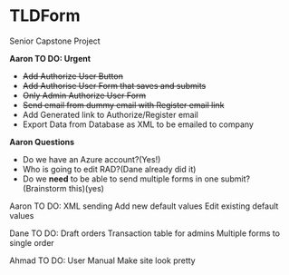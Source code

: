 # TLDForm
Senior Capstone Project

**Aaron TO DO: Urgent**

* ~~Add Authorize User Button~~
* ~~Add Authorise User Form that saves and submits~~
* ~~Only Admin Authorize User Form~~
* ~~Send email from dummy email with Register email link~~
* Add Generated link to Authorize/Register email
* Export Data from Database as XML to be emailed to company

**Aaron Questions**

* Do we have an Azure account?(Yes!)
* Who is going to edit RAD?(Dane already did it)
* Do we **need** to be able to send multiple forms in one submit? (Brainstorm this)(yes)

Aaron TO DO: 
XML sending 
Add new default values
Edit existing default values

Dane TO DO:
Draft orders
Transaction table for admins
Multiple forms to single order

Ahmad TO DO:
User Manual
Make site look pretty











